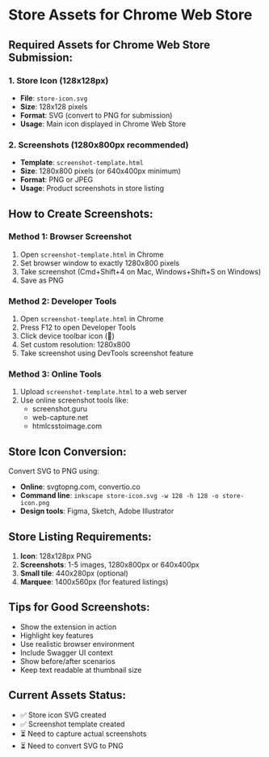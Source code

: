 # Store Assets for Chrome Web Store

## Required Assets for Chrome Web Store Submission:

### 1. Store Icon (128x128px)
- **File**: `store-icon.svg` 
- **Size**: 128x128 pixels
- **Format**: SVG (convert to PNG for submission)
- **Usage**: Main icon displayed in Chrome Web Store

### 2. Screenshots (1280x800px recommended)
- **Template**: `screenshot-template.html`
- **Size**: 1280x800 pixels (or 640x400px minimum)
- **Format**: PNG or JPEG
- **Usage**: Product screenshots in store listing

## How to Create Screenshots:

### Method 1: Browser Screenshot
1. Open `screenshot-template.html` in Chrome
2. Set browser window to exactly 1280x800 pixels
3. Take screenshot (Cmd+Shift+4 on Mac, Windows+Shift+S on Windows)
4. Save as PNG

### Method 2: Developer Tools
1. Open `screenshot-template.html` in Chrome
2. Press F12 to open Developer Tools
3. Click device toolbar icon (📱)
4. Set custom resolution: 1280x800
5. Take screenshot using DevTools screenshot feature

### Method 3: Online Tools
1. Upload `screenshot-template.html` to a web server
2. Use online screenshot tools like:
   - screenshot.guru
   - web-capture.net
   - htmlcsstoimage.com

## Store Icon Conversion:

Convert SVG to PNG using:
- **Online**: svgtopng.com, convertio.co
- **Command line**: `inkscape store-icon.svg -w 128 -h 128 -o store-icon.png`
- **Design tools**: Figma, Sketch, Adobe Illustrator

## Store Listing Requirements:

1. **Icon**: 128x128px PNG
2. **Screenshots**: 1-5 images, 1280x800px or 640x400px
3. **Small tile**: 440x280px (optional)
4. **Marquee**: 1400x560px (for featured listings)

## Tips for Good Screenshots:

- Show the extension in action
- Highlight key features
- Use realistic browser environment
- Include Swagger UI context
- Show before/after scenarios
- Keep text readable at thumbnail size

## Current Assets Status:

- ✅ Store icon SVG created
- ✅ Screenshot template created
- ⏳ Need to capture actual screenshots
- ⏳ Need to convert SVG to PNG

